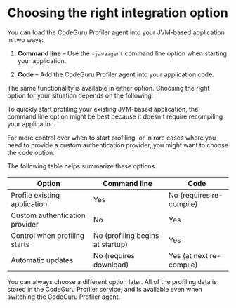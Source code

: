 # Choosing the right integration option<a name="choosing-the-right-integration-option"></a>

You can load the CodeGuru Profiler agent into your JVM\-based application in two ways:

1. **Command line** – Use the `-javaagent` command line option when starting your application\.

1. **Code** – Add the CodeGuru Profiler agent into your application code\.

The same functionality is available in either option\. Choosing the right option for your situation depends on the following: 

To quickly start profiling your existing JVM\-based application, the command line option might be best because it doesn't require recompiling your application\.

For more control over when to start profiling, or in rare cases where you need to provide a custom authentication provider, you might want to choose the code option\.

The following table helps summarize these options\.


|  Option  |  Command line  |  Code  | 
| --- | --- | --- | 
|  Profile existing application  |  Yes  |  No \(requires re\-compile\)  | 
|  Custom authentication provider  |  No  |  Yes  | 
|  Control when profiling starts  |  No \(profiling begins at startup\)  |  Yes  | 
|  Automatic updates  |  No \(requires download\)  |  Yes \(at next re\-compile\)  | 

You can always choose a different option later\. All of the profiling data is stored in the CodeGuru Profiler service, and is available even when switching the CodeGuru Profiler agent\.